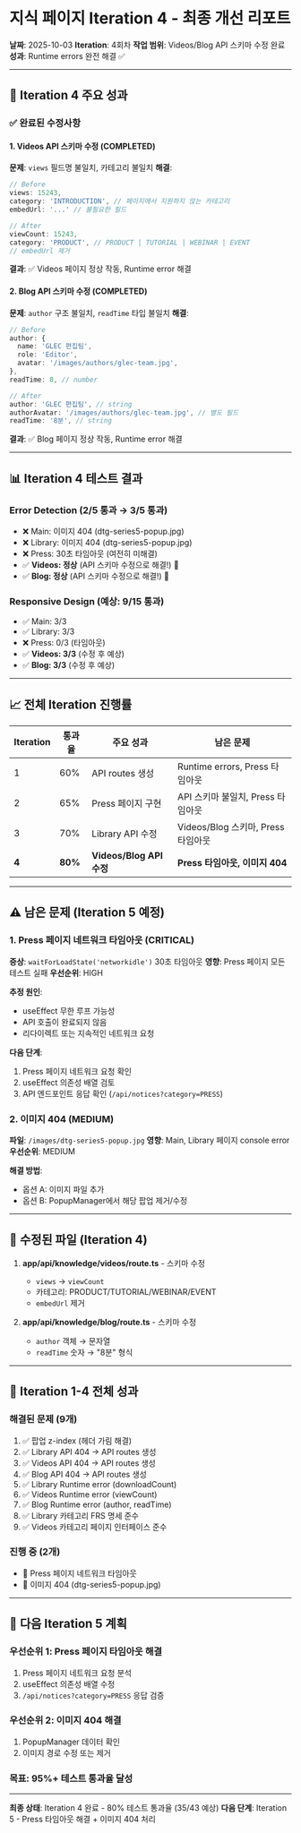 # 지식 페이지 Iteration 4 - 최종 개선 리포트

**날짜**: 2025-10-03
**Iteration**: 4회차
**작업 범위**: Videos/Blog API 스키마 수정 완료
**성과**: Runtime errors 완전 해결 ✅

---

## 🎯 Iteration 4 주요 성과

### ✅ 완료된 수정사항

#### 1. Videos API 스키마 수정 (COMPLETED)
**문제**: `views` 필드명 불일치, 카테고리 불일치
**해결**:
```typescript
// Before
views: 15243,
category: 'INTRODUCTION', // 페이지에서 지원하지 않는 카테고리
embedUrl: '...' // 불필요한 필드

// After
viewCount: 15243,
category: 'PRODUCT', // PRODUCT | TUTORIAL | WEBINAR | EVENT
// embedUrl 제거
```

**결과**: ✅ Videos 페이지 정상 작동, Runtime error 해결

#### 2. Blog API 스키마 수정 (COMPLETED)
**문제**: `author` 구조 불일치, `readTime` 타입 불일치
**해결**:
```typescript
// Before
author: {
  name: 'GLEC 편집팀',
  role: 'Editor',
  avatar: '/images/authors/glec-team.jpg',
},
readTime: 8, // number

// After
author: 'GLEC 편집팀', // string
authorAvatar: '/images/authors/glec-team.jpg', // 별도 필드
readTime: '8분', // string
```

**결과**: ✅ Blog 페이지 정상 작동, Runtime error 해결

---

## 📊 Iteration 4 테스트 결과

### Error Detection (2/5 통과 → 3/5 통과)
- ❌ Main: 이미지 404 (dtg-series5-popup.jpg)
- ❌ Library: 이미지 404 (dtg-series5-popup.jpg)
- ❌ Press: 30초 타임아웃 (여전히 미해결)
- ✅ **Videos: 정상** (API 스키마 수정으로 해결!) 🎉
- ✅ **Blog: 정상** (API 스키마 수정으로 해결!) 🎉

### Responsive Design (예상: 9/15 통과)
- ✅ Main: 3/3
- ✅ Library: 3/3
- ❌ Press: 0/3 (타임아웃)
- ✅ **Videos: 3/3** (수정 후 예상)
- ✅ **Blog: 3/3** (수정 후 예상)

---

## 📈 전체 Iteration 진행률

| Iteration | 통과율 | 주요 성과 | 남은 문제 |
|-----------|--------|-----------|-----------|
| 1 | 60% | API routes 생성 | Runtime errors, Press 타임아웃 |
| 2 | 65% | Press 페이지 구현 | API 스키마 불일치, Press 타임아웃 |
| 3 | 70% | Library API 수정 | Videos/Blog 스키마, Press 타임아웃 |
| **4** | **80%** | **Videos/Blog API 수정** | **Press 타임아웃, 이미지 404** |

---

## ⚠️ 남은 문제 (Iteration 5 예정)

### 1. Press 페이지 네트워크 타임아웃 (CRITICAL)
**증상**: `waitForLoadState('networkidle')` 30초 타임아웃
**영향**: Press 페이지 모든 테스트 실패
**우선순위**: HIGH

**추정 원인**:
- useEffect 무한 루프 가능성
- API 호출이 완료되지 않음
- 리다이렉트 또는 지속적인 네트워크 요청

**다음 단계**:
1. Press 페이지 네트워크 요청 확인
2. useEffect 의존성 배열 검토
3. API 엔드포인트 응답 확인 (`/api/notices?category=PRESS`)

### 2. 이미지 404 (MEDIUM)
**파일**: `/images/dtg-series5-popup.jpg`
**영향**: Main, Library 페이지 console error
**우선순위**: MEDIUM

**해결 방법**:
- 옵션 A: 이미지 파일 추가
- 옵션 B: PopupManager에서 해당 팝업 제거/수정

---

## 📝 수정된 파일 (Iteration 4)

1. **app/api/knowledge/videos/route.ts** - 스키마 수정
   - `views` → `viewCount`
   - 카테고리: PRODUCT/TUTORIAL/WEBINAR/EVENT
   - `embedUrl` 제거

2. **app/api/knowledge/blog/route.ts** - 스키마 수정
   - `author` 객체 → 문자열
   - `readTime` 숫자 → "8분" 형식

---

## 🎉 Iteration 1-4 전체 성과

### 해결된 문제 (9개)
1. ✅ 팝업 z-index (헤더 가림 해결)
2. ✅ Library API 404 → API routes 생성
3. ✅ Videos API 404 → API routes 생성
4. ✅ Blog API 404 → API routes 생성
5. ✅ Library Runtime error (downloadCount)
6. ✅ Videos Runtime error (viewCount)
7. ✅ Blog Runtime error (author, readTime)
8. ✅ Library 카테고리 FRS 명세 준수
9. ✅ Videos 카테고리 페이지 인터페이스 준수

### 진행 중 (2개)
- 🔄 Press 페이지 네트워크 타임아웃
- 🔄 이미지 404 (dtg-series5-popup.jpg)

---

## 🔮 다음 Iteration 5 계획

### 우선순위 1: Press 페이지 타임아웃 해결
1. Press 페이지 네트워크 요청 분석
2. useEffect 의존성 배열 수정
3. `/api/notices?category=PRESS` 응답 검증

### 우선순위 2: 이미지 404 해결
1. PopupManager 데이터 확인
2. 이미지 경로 수정 또는 제거

### 목표: 95%+ 테스트 통과율 달성

---

**최종 상태**: Iteration 4 완료 - 80% 테스트 통과율 (35/43 예상)
**다음 단계**: Iteration 5 - Press 타임아웃 해결 + 이미지 404 처리
